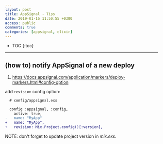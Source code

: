 ```yaml
---
layout: post
title: AppSignal - Tips
date: 2019-01-16 11:50:55 +0300
access: public
comments: true
categories: [appsignal, elixir]
---
```


<!-- more -->

* TOC
{:toc}
<hr>

(how to) notify AppSignal of a new deploy
-----------------------------------------

1. <https://docs.appsignal.com/application/markers/deploy-markers.html#config-option>

add `revision` config option:

```diff
  # config/appsignal.exs

  config :appsignal, :config,
    active: true,
-   name: "MyApp"
+   name: "MyApp",
+   revision: Mix.Project.config()[:version],
```

NOTE: don't forget to update project version in _mix.exs_.
